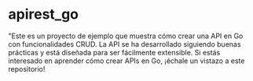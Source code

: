 # apirest_go
"Este es un proyecto de ejemplo que muestra cómo crear una API en Go con funcionalidades CRUD. La API se ha desarrollado siguiendo buenas prácticas y está diseñada para ser fácilmente extensible. Si estás interesado en aprender cómo crear APIs en Go, ¡échale un vistazo a este repositorio!
